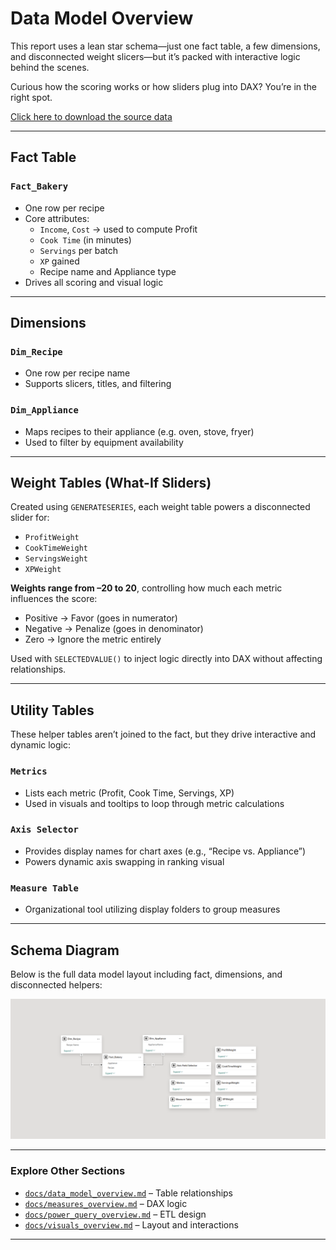 # Data Model Overview

This report uses a lean star schema—just one fact table, a few dimensions, and disconnected weight slicers—but it’s packed with interactive logic behind the scenes.

Curious how the scoring works or how sliders plug into DAX? You’re in the right spot.

[Click here to download the source data](https://raw.githubusercontent.com/Nicholas-BI/bakery-efficiency-score/main/docs/data/bakery_story.pbix)  

---

## Fact Table

### `Fact_Bakery`
- One row per recipe  
- Core attributes:
  - `Income`, `Cost` → used to compute Profit  
  - `Cook Time` (in minutes)  
  - `Servings` per batch  
  - `XP` gained  
  - Recipe name and Appliance type  
- Drives all scoring and visual logic  

---

## Dimensions

### `Dim_Recipe`
- One row per recipe name  
- Supports slicers, titles, and filtering  

### `Dim_Appliance`
- Maps recipes to their appliance (e.g. oven, stove, fryer)  
- Used to filter by equipment availability  

---

## Weight Tables (What-If Sliders)

Created using `GENERATESERIES`, each weight table powers a disconnected slider for:

- `ProfitWeight`  
- `CookTimeWeight`  
- `ServingsWeight`  
- `XPWeight`  

**Weights range from –20 to 20**, controlling how much each metric influences the score:

- Positive → Favor (goes in numerator)  
- Negative → Penalize (goes in denominator)  
- Zero → Ignore the metric entirely  

Used with `SELECTEDVALUE()` to inject logic directly into DAX without affecting relationships.

---

## Utility Tables

These helper tables aren’t joined to the fact, but they drive interactive and dynamic logic:

### `Metrics`
- Lists each metric (Profit, Cook Time, Servings, XP)  
- Used in visuals and tooltips to loop through metric calculations  

### `Axis Selector`
- Provides display names for chart axes (e.g., “Recipe vs. Appliance”)  
- Powers dynamic axis swapping in ranking visual  

### `Measure Table`
- Organizational tool utilizing display folders to group measures

---

## Schema Diagram

Below is the full data model layout including fact, dimensions, and disconnected helpers:

![Data Model Diagram](./images/data_model.png)

---

### Explore Other Sections

- [`docs/data_model_overview.md`](./docs/data_model_overview.md) – Table relationships  
- [`docs/measures_overview.md`](./docs/measures_overview.md) – DAX logic  
- [`docs/power_query_overview.md`](./docs/power_query_overview.md) – ETL design  
- [`docs/visuals_overview.md`](./docs/visuals_overview.md) – Layout and interactions

---
